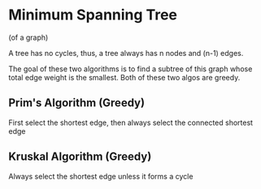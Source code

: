 # Minimum Spanning Tree
(of a graph)

A tree has no cycles, thus, a tree always has n nodes and (n-1) edges.

The goal of these two algorithms is to find a subtree of this graph whose total edge weight is the smallest. Both of these two algos are greedy.


## Prim's Algorithm (Greedy)
First select the shortest edge, then always select the connected shortest edge

## Kruskal Algorithm (Greedy)
Always select the shortest edge unless it forms a cycle